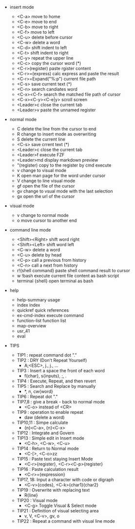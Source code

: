 * insert mode
    - \<C-a> move to home
    - \<C-e> move to end 
    - \<C-b> move to right 
    - \<C-f> move to left
    - \<C-u> delete before cursor
    - \<C-w> delete a word
    - \<C-d> shift indent to left
    - \<C-t> shift indent to  right
    - \<C-y> repeat the upper line
    - \<C-c> copy the cursor word (*)
    - \<C-r>(register) paste rgister content
    - \<C-r>=(express) calc express and paste the result
    - \<C-r>=Expand("%:p") current file path
    - \<C-s> save current text (*)
    - \<C-n> search candiates word
    - \<C-x>\<C-f> search the matched file path of cursor
    - \<C-x>\<C-y>\<C-e|y> scroll screen
    - \<Leader>c close the current tab
    - \<Leader>v paste the unnamed register

* normal mode 
    - C delete the line from the cursor to end
    - R change to insert mode as overwriting 
    - S delete the current line
    - \<C-s> save crrent text (*)
    - \<Leader>c close the current tab
    - \<Leader>f execute FZF
    - \<Leader>md display markdown preview
    - "(register)<cmd> copy to the register by cmd execute
    - v change to visual mode
    - K open man page for the word under cursor
    - V change to line visual mode
    - gf open the file of the cursor
    - gv change to vsual mode with the last selection
    - gx open the url of the cursor

* visual mode
    - v change to normal mode
    - o move cursor to another end

* command line mode
    - \<Shift>\<Right> shift word right
    - \<Shift>\<Left> shift word left
    - \<C-w> delete a word
    - \<C-u> delete by head
    - \<C-p> call a previous from history
    - \<C-n> call a next from history
    - r!{shell command} paste shell command result to cursor
    - w !bash execute current file content as bash script
    - terminal {shell} open terminal as bash

* help
    - help-summary  usage
    - index         index
    - quickref      quick references
    - ex-cmd-index  execute command
    - function-list function list
    - map-overview
    - usr_41
    - eval

* TIPS
    - TIP1  : repeat command dot "."
    - TIP2  : DRY (Don't Repeat Yourself)
        - A;\<ESC>, j., j., ... 
    - TIP3 : Insert a space the front of each word
        - f{char}, s{inputs}, ;, .
    - TIP4 : Execute, Repeat, and then revert
    - TIP5 : Search and Replace by manually
        - *, n, cw{word}
    - TIP6 : Repeat dot "."
    - TIP7,8 : give a break - back to normal mode
        - \<C-o> instead of \<CR>
    - TIP9 : operation to enable repeat
        - daw (delete a word)
    - TIP10,11 : Simpe calculate
        - {n}\<C-a>, {n}\<C-x>
    - TIP12 : Integrate and Govern
    - TIP13 : Simple edit in Insert mode
        - \<C-h>, \<C-w>, \<C-u>
    - TIP14 : Return to Normal mode
        - \<C-[>, \<C-o>zz
    - TIP15 : Paste text staying Insert Mode
        - \<C-r>{register}, \<C-r>\<C-p>{register}
    - TIP16 : Paste calculation result
        - \<C-r>={expression}
    - TIP17, 18: Input a character with code or digraph
        - \<C-v>{codes}, \<C-k>{char1}{char2}
    - TIP19 : Overwrite with replacing text
        - R{line}
    - TIP20 : Visual mode
        - \<C-g> Toggle Visual & Select mode
    - TIP21 : Definition of visual selecting area
        - v, V, \<C-v>, gv, o
    - TIP22 : Repeat a command with visual line mode

